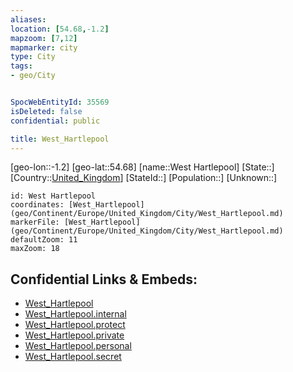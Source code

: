 ```yaml
---
aliases: 
location: [54.68,-1.2]
mapzoom: [7,12] 
mapmarker: city 
type: City
tags:
- geo/City


SpocWebEntityId: 35569
isDeleted: false
confidential: public

title: West_Hartlepool
---
```

[geo-lon::-1.2]
[geo-lat::54.68]
[name::West Hartlepool]
[State::]
[Country::[United_Kingdom](geo/Continent/Europe/United_Kingdom.md)]
[StateId::]
[Population::]
[Unknown::]


```leaflet
id: West Hartlepool
coordinates: [West_Hartlepool](geo/Continent/Europe/United_Kingdom/City/West_Hartlepool.md)
markerFile: [West_Hartlepool](geo/Continent/Europe/United_Kingdom/City/West_Hartlepool.md)
defaultZoom: 11 
maxZoom: 18
```


## Confidential Links & Embeds: 
- [West_Hartlepool](../../../../../../_public/geo/Continent/Europe/United_Kingdom/City/West_Hartlepool.md) 
- [West_Hartlepool.internal](../../../../../../_internal/geo/Continent/Europe/United_Kingdom/City/West_Hartlepool.internal.md) 
- [West_Hartlepool.protect](../../../../../../_protect/geo/Continent/Europe/United_Kingdom/City/West_Hartlepool.protect.md) 
- [West_Hartlepool.private](../../../../../../_private/geo/Continent/Europe/United_Kingdom/City/West_Hartlepool.private.md) 
- [West_Hartlepool.personal](../../../../../../_personal/geo/Continent/Europe/United_Kingdom/City/West_Hartlepool.personal.md) 
- [West_Hartlepool.secret](../../../../../../_secret/geo/Continent/Europe/United_Kingdom/City/West_Hartlepool.secret.md) 
